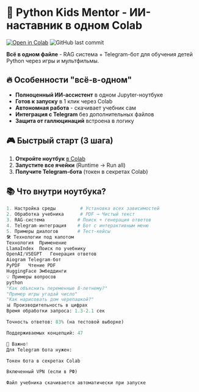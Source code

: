 # 🐍 Python Kids Mentor - ИИ-наставник в одном Colab

[![Open in Colab](https://colab.research.google.com/assets/colab-badge.svg)](https://colab.research.google.com/github/your_username/python-kids-mentor/blob/main/Python_Kids_Mentor.ipynb)
![GitHub last commit](https://img.shields.io/github/last-commit/your_username/python-kids-mentor)

**Всё в одном файле** - RAG система + Telegram-бот для обучения детей Python через игры и мультфильмы.

## 🔥 Особенности "всё-в-одном"

- **Полноценный ИИ-ассистент** в одном Jupyter-ноутбуке
- **Готов к запуску** в 1 клик через Colab
- **Автономная работа** - скачивает учебник сам
- **Интеграция с Telegram** без дополнительных файлов
- **Защита от галлюцинаций** встроена в логику

## 🎮 Быстрый старт (3 шага)

1. **Откройте ноутбук** [в Colab](https://colab.research.google.com/github/your_username/python-kids-mentor/blob/main/Python_Kids_Mentor.ipynb)
2. **Запустите все ячейки** (Runtime → Run all)
3. **Получите Telegram-бота** (токен в секретах Colab)

## 📚 Что внутри ноутбука?

```python
1. Настройка среды         # Установка всех зависимостей
2. Обработка учебника      # PDF → Чистый текст
3. RAG-система            # Поиск + генерация ответов
4. Telegram-интеграция    # Бот с интерактивным меню
5. Примеры диалогов       # Тест-кейсы
🛠 Технологии под капотом
Технология	Применение
LlamaIndex	Поиск по учебнику
OpenAI/VSEGPT	Генерация ответов
Aiogram	Telegram-бот
PyPDF	Чтение PDF
HuggingFace	Эмбеддинги
💡 Примеры вопросов
python
"Как объяснить переменные 8-летнему?"
"Пример игры угадай число"
"Как нарисовать дом черепашкой?"
📊 Производительность в цифрах
Время обработки запроса: 1.3-2.1 сек

Точность ответов: 83% (на тестовой выборке)

Поддерживаемых концепций: 47

🚨 Важно!
Для Telegram бота нужен:

Токен бота в секретах Colab

Включенный VPN (если в РФ)

Файл учебника скачивается автоматически при запуске

